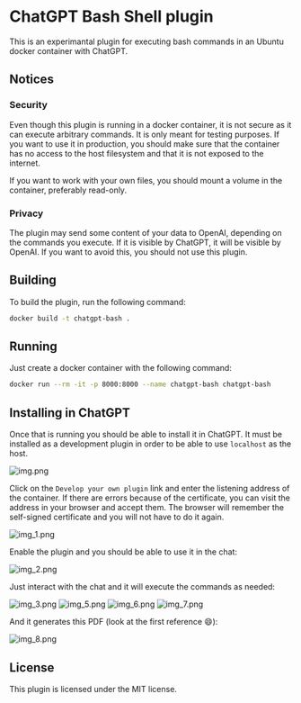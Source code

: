 # ChatGPT Bash Shell plugin

This is an experimantal plugin for executing bash commands in an Ubuntu docker container with ChatGPT. 

## Notices

### Security

Even though this plugin is running in a docker container, it is not secure as it can execute arbitrary commands.
It is only meant for testing purposes. If you want to use it in production, you should make sure that the container
has no access to the host filesystem and that it is not exposed to the internet.

If you want to work with your own files, you should mount a volume in the container, preferably read-only.

### Privacy

The plugin may send some content of your data to OpenAI, depending on the commands you execute. If it is visible
by ChatGPT, it will be visible by OpenAI. If you want to avoid this, you should not use this plugin.

## Building

To build the plugin, run the following command:

```bash
docker build -t chatgpt-bash .
```

## Running

Just create a docker container with the following command:

```bash
docker run --rm -it -p 8000:8000 --name chatgpt-bash chatgpt-bash
```

## Installing in ChatGPT

Once that is running you should be able to install it in ChatGPT.
It must be installed as a development plugin in order to be able to use `localhost` as the host.

![img.png](img.png)

Click on the `Develop your own plugin` link and enter the listening address of the container. If
there are errors because of the certificate, you can visit the address in your browser and accept them. The
browser will remember the self-signed certificate and you will not have to do it again.

![img_1.png](img_1.png)

Enable the plugin and you should be able to use it in the chat:

![img_2.png](img_2.png)

Just interact with the chat and it will execute the commands as needed:

![img_3.png](img_3.png)
![img_5.png](img_5.png)
![img_6.png](img_6.png)
![img_7.png](img_7.png)

And it generates this PDF (look at the first reference 😄):

![img_8.png](img_8.png)

## License

This plugin is licensed under the MIT license. 


